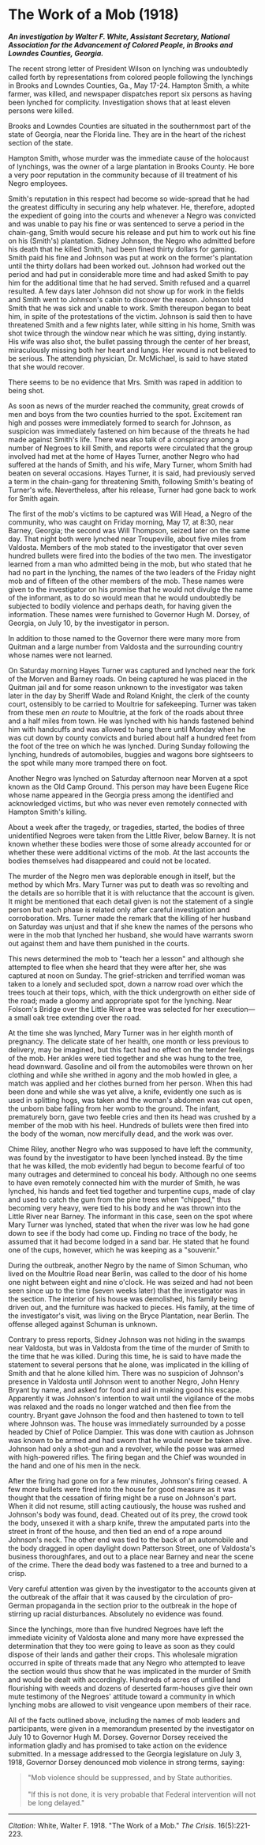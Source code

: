 <!--
title:   The Work of a Mob
author:  White, Walter F.
journal: The Crisis
year:    1918
volume:  16
issue:   5
pages:   221-223
-->
# The Work of a Mob (1918)

***An investigation by Walter F. White, Assistant Secretary, National Association for the Advancement of Colored People, in Brooks and Lowndes Counties, Georgia.***

The recent strong letter of President Wilson on lynching was undoubtedly called forth by representations from colored people following the lynchings in Brooks and Lowndes Counties, Ga., May 17-24. Hampton Smith, a white farmer, was killed, and newspaper dispatches report six persons as having been lynched for complicity. Investigation shows that at least eleven persons were killed.

Brooks and Lowndes Counties are situated in the southernmost part of the state of Georgia, near the Florida line. They are in the heart of the richest section of the state.

Hampton Smith, whose murder was the immediate cause of the holocaust of lynchings, was the owner of a large plantation in Brooks County. He bore a very poor reputation in the community because of ill treatment of his Negro employees.

Smith's reputation in this respect had become so wide-spread that he had the greatest difficulty in securing any help whatever. He, therefore, adopted the expedient of going into the courts and whenever a Negro was convicted and was unable to pay his fine or was sentenced to serve a period in the chain-gang, Smith would secure his release and put him to work out his fine on his (Smith's) plantation. Sidney Johnson, the Negro who admitted before his death that he killed Smith, had been fined thirty dollars for gaming. Smith paid his fine and Johnson was put at work on the former's plantation until the thirty dollars had been worked out. Johnson had worked out the period and had put in considerable more time and had asked Smith to pay him for the additional time that he had served. Smith refused and a quarrel resulted. A few days later Johnson did not show up for work in the fields and Smith went to Johnson's cabin to discover the reason. Johnson told Smith that he was sick and unable to work. Smith thereupon began to beat him, in spite of the protestations of the victim. Johnson is said then to have threatened Smith and a few nights later, while sitting in his home, Smith was shot twice through the window near which he was sitting, dying instantly. His wife was also shot, the bullet passing through the center of her breast, miraculously missing both her heart and lungs. Her wound is not believed to be serious. The attending physician, Dr. McMichael, is said to have stated that she would recover.

There seems to be no evidence that Mrs. Smith was raped in addition to being shot.

As soon as news of the murder reached the community, great crowds of men and boys from the two counties hurried to the spot. Excitement ran high and posses were immediately formed to search for Johnson, as suspicion was immediately fastened on him because of the threats he had made against Smith's life. There was also talk of a conspiracy among a number of Negroes to kill Smith, and reports were circulated that the group involved had met at the home of Hayes Turner, another Negro who had suffered at the hands of Smith, and his wife, Mary Turner, whom Smith had beaten on several occasions. Hayes Turner, it is said, had previously served a term in the chain-gang for threatening Smith, following Smith's beating of Turner's wife. Nevertheless, after his release, Turner had gone back to work for Smith again.

The first of the mob's victims to be captured was Will Head, a Negro of the community, who was caught on Friday morning, May 17, at 8:30, near Barney, Georgia; the second was Will Thompson, seized later on the same day. That night both were lynched near Troupeville, about five miles from Valdosta. Members of the mob stated to the investigator that over seven hundred bullets were fired into the bodies of the two men. The investigator learned from a man who admitted being in the mob, but who stated that he had no part in the lynching, the names of the two leaders of the Friday night mob and of fifteen of the other members of the mob. These names were given to the investigator on his promise that he would not divulge the name of the informant, as to do so would mean that he would undoubtedly be subjected to bodily violence and perhaps death, for having given the information. These names were furnished to Governor Hugh M. Dorsey, of Georgia, on July 10, by the investigator in person.

In addition to those named to the Governor there were many more from Quitman and a large number from Valdosta and the surrounding country whose names were not learned.

On Saturday morning Hayes Turner was captured and lynched near the fork of the Morven and Barney roads. On being captured he was placed in the Quitman jail and for some reason unknown to the investigator was taken later in the day by Sheriff Wade and Roland Knight, the clerk of the county court, ostensibly to be carried to Moultrie for safekeeping. Turner was taken from these men *en route* to Moultrie, at the fork of the roads about three and a half miles from town. He was lynched with his hands fastened behind him with handcuffs and was allowed to hang there until Monday when he was cut down by county convicts and buried about half a hundred feet from the foot of the tree on which he was lynched. During Sunday following the lynching, hundreds of automobiles, buggies and wagons bore sightseers to the spot while many more tramped there on foot.

Another Negro was lynched on Saturday afternoon near Morven at a spot known as the Old Camp Ground. This person may have been Eugene Rice whose name appeared in the Georgia press among the identified and acknowledged victims, but who was never even remotely connected with Hampton Smith's killing.

About a week after the tragedy, or tragedies, started, the bodies of three unidentified Negroes were taken from the Little River, below Barney. It is not known whether these bodies were those of some already accounted for or whether these were additional victims of the mob. At the last accounts the bodies themselves had disappeared and could not be located.

The murder of the Negro men was deplorable enough in itself, but the method by which Mrs. Mary Turner was put to death was so revolting and the details are so horrible that it is with reluctance that the account is given. It might be mentioned that each detail given is not the statement of a single person but each phase is related only after careful investigation and corroboration. Mrs. Turner made the remark that the killing of her husband on Saturday was unjust and that if she knew the names of the persons who were in the mob that lynched her husband, she would have warrants sworn out against them and have them punished in the courts.

This news determined the mob to "teach her a lesson" and although she attempted to flee when she heard that they were after her, she was captured at noon on Sunday. The grief-stricken and terrified woman was taken to a lonely and secluded spot, down a narrow road over which the trees touch at their tops, which, with the thick undergrowth on either side of the road; made a gloomy and appropriate spot for the lynching. Near Folsom's Bridge over the Little River a tree was selected for her execution—a small oak tree extending over the road.

At the time she was lynched, Mary Turner was in her eighth month of pregnancy. The delicate state of her health, one month or less previous to delivery, may be imagined, but this fact had no effect on the tender feelings of the mob. Her ankles were tied together and she was hung to the tree, head downward. Gasoline and oil from the automobiles were thrown on her clothing and while she writhed in agony and the mob howled in glee, a match was applied and her clothes burned from her person. When this had been done and while she was yet alive, a knife, evidently one such as is used in splitting hogs, was taken and the woman's abdomen was cut open, the unborn babe falling from her womb to the ground. The infant, prematurely born, gave two feeble cries and then its head was crushed by a member of the mob with his heel. Hundreds of bullets were then fired into the body of the woman, now mercifully dead, and the work was over.

Chime Riley, another Negro who was supposed to have left the community, was found by the investigator to have been lynched instead. By the time that he was killed, the mob evidently had begun to become fearful of too many outrages and determined to conceal his body. Although no one seems to have even remotely connected him with the murder of Smith, he was lynched, his hands and feet tied together and turpentine cups, made of clay and used to catch the gum from the pine trees when "chipped," thus becoming very heavy, were tied to his body and he was thrown into the Little River near Barney. The informant in this case, seen on the spot where Mary Turner was lynched, stated that when the river was low he had gone down to see if the body had come up. Finding no trace of the body, he assumed that it had become lodged in a sand bar. He stated that he found one of the cups, however, which he was keeping as a "souvenir."

During the outbreak, another Negro by the name of Simon Schuman, who lived on the Moultrie Road near Berlin, was called to the door of his home one night between eight and nine o'clock. He was seized and had not been seen since up to the time (seven weeks later) that the investigator was in the section. The interior of his house was demolished, his family being driven out, and the furniture was hacked to pieces. His family, at the time of the investigator's visit, was living on the Bryce Plantation, near Berlin. The offense alleged against Schuman is unknown.

Contrary to press reports, Sidney Johnson was not hiding in the swamps near Valdosta, but was in Valdosta from the time of the murder of Smith to the time that he was killed. During this time, he is said to have made the statement to several persons that he alone, was implicated in the killing of Smith and that he alone killed him. There was no suspicion of Johnson's presence in Valdosta until Johnson went to another Negro, John Henry Bryant by name, and asked for food and aid in making good his escape. Apparently it was Johnson's intention to wait until the vigilance of the mobs was relaxed and the roads no longer watched and then flee from the country. Bryant gave Johnson the food and then hastened to town to tell where Johnson was. The house was immediately surrounded by a posse headed by Chief of Police Dampier. This was done with caution as Johnson was known to be armed and had sworn that he would never be taken alive. Johnson had only a shot-gun and a revolver, while the posse was armed with high-powered rifles. The firing began and the Chief was wounded in the hand and one of his men in the neck.

After the firing had gone on for a few minutes, Johnson's firing ceased. A few more bullets were fired into the house for good measure as it was thought that the cessation of firing might be a ruse on Johnson's part. When it did not resume, still acting cautiously, the house was rushed and Johnson's body was found, dead. Cheated out of its prey, the crowd took the body, unsexed it with a sharp knife, threw the amputated parts into the street in front of the house, and then tied an end of a rope around Johnson's neck. The other end was tied to the back of an automobile and the body dragged in open daylight down Patterson Street, one of Valdosta's business thoroughfares, and out to a place near Barney and near the scene of the crime. There the dead body was fastened to a tree and burned to a crisp.

Very careful attention was given by the investigator to the accounts given at the outbreak of the affair that it was caused by the circulation of pro-German propaganda in the section prior to the outbreak in the hope of stirring up racial disturbances. Absolutely no evidence was found.

Since the lynchings, more than five hundred Negroes have left the immediate vicinity of Valdosta alone and many more have expressed the determination that they too were going to leave as soon as they could dispose of their lands and gather their crops. This wholesale migration occurred in spite of threats made that any Negro who attempted to leave the section would thus show that he was implicated in the murder of Smith and would be dealt with accordingly. Hundreds of acres of untilled land flourishing with weeds and dozens of deserted farm-houses give their own mute testimony of the Negroes' attitude toward a community in which lynching mobs are allowed to visit vengeance upon members of their race.

All of the facts outlined above, including the names of mob leaders and participants, were given in a memorandum presented by the investigator on July 10 to Governor Hugh M. Dorsey. Governor Dorsey received the information gladly and has promised to take action on the evidence submitted. In a message addressed to the Georgia legislature on July 3, 1918, Governor Dorsey denounced mob violence in strong terms, saying:

> "Mob violence should be suppressed, and by State authorities.     
> &nbsp;    
> "If this is not done, it is very probable that Federal intervention will not be long delayed."

______________
*Citation:* White, Walter F. 1918. "The Work of a Mob." *The Crisis*. 16(5):221-223.
